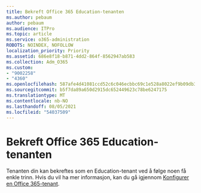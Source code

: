 ```yaml
---
title: Bekreft Office 365 Education-tenanten
ms.author: pebaum
author: pebaum
ms.audience: ITPro
ms.topic: article
ms.service: o365-administration
ROBOTS: NOINDEX, NOFOLLOW
localization_priority: Priority
ms.assetid: 686e8f18-b871-4dd2-864f-8562947ab583
ms.collection: Adm_O365
ms.custom:
- "9002258"
- "4360"
ms.openlocfilehash: 587afe4d41081ccd52c6c046ecbbc69c1e528a8022ef9b09db396d9b34b2e323
ms.sourcegitcommit: b5f7da89a650d2915dc652449623c78be6247175
ms.translationtype: MT
ms.contentlocale: nb-NO
ms.lasthandoff: 08/05/2021
ms.locfileid: "54037509"
---
```

# <a name="verify-office-365-education-tenant"></a>Bekreft Office 365 Education-tenanten

Tenanten din kan bekreftes som en Education-tenant ved å følge noen få enkle trinn. Hvis du vil ha mer informasjon, kan du gå igjennom [Konfigurer en Office 365-tenant](https://docs.microsoft.com/microsoft-365/education/deploy/create-your-office-365-tenant). 
